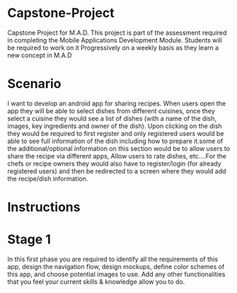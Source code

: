 # Capstone-Project
Capstone Project for M.A.D.
This project is part of the assessment required in completing the Mobile Applications Development Module.
Students will be required to work on it Progressively on a weekly basis as they learn a new concept in M.A.D

# Scenario
I want to develop an android app for sharing recipes. When users open the app they will be able to select dishes from different cuisines, once they select a cuisine they would see a list of dishes (with a name of the dish, images, key ingredients and owner of the dish). Upon clicking on the dish they would be required to first register and only registered users would be able to see full information of the dish including how to prepare it.some of the additional/optional information on this section would be to allow users to share the recipe via different apps, Allow users to rate dishes, etc....For the chefs or recipe owners they would also have to register/login (for already registered users) and then be redirected to a screen where they would add the recipe/dish information.

# Instructions
 # Stage 1
 In this first phase you are required to identify all the requirements of this app, design the navigation flow, design mockups, define color schemes of this app,  and choose potential images to use. Add any other functionalities that you feel your current skills & knowledge allow you to do.

